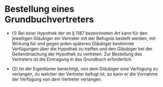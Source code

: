 # Bestellung eines Grundbuchvertreters

- (1) Bei einer Hypothek der im § 1187 bezeichneten Art kann für den jeweiligen Gläubiger ein Vertreter mit der Befugnis bestellt werden, mit Wirkung für und gegen jeden späteren Gläubiger bestimmte Verfügungen über die Hypothek zu treffen und den Gläubiger bei der Geltendmachung der Hypothek zu vertreten. Zur Bestellung des Vertreters ist die Eintragung in das Grundbuch erforderlich.

- (2) Ist der Eigentümer berechtigt, von dem Gläubiger eine Verfügung zu verlangen, zu welcher der Vertreter befugt ist, so kann er die Vornahme der Verfügung von dem Vertreter verlangen.

